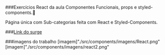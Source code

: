 ###Exercícios React da aula Componentes Funcionais, props e styled-components.🤖

Página única com Sub-categorias feita com React e Styled-Components.

###[Link do surge]( steady-use.surge.sh)

###imagens do trabalho
[imagem]"./src/components/imagens/React.png"
[imagem]"./src/components/imagens/react2.png"